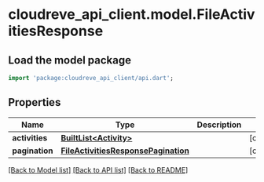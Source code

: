 # cloudreve_api_client.model.FileActivitiesResponse

## Load the model package
```dart
import 'package:cloudreve_api_client/api.dart';
```

## Properties
Name | Type | Description | Notes
------------ | ------------- | ------------- | -------------
**activities** | [**BuiltList&lt;Activity&gt;**](Activity.md) |  | [optional] 
**pagination** | [**FileActivitiesResponsePagination**](FileActivitiesResponsePagination.md) |  | [optional] 

[[Back to Model list]](../README.md#documentation-for-models) [[Back to API list]](../README.md#documentation-for-api-endpoints) [[Back to README]](../README.md)


